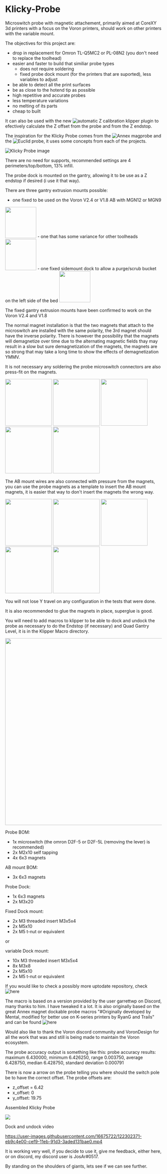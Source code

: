 # Klicky-Probe
Microswitch probe with magnetic attachement, primarily aimed at CoreXY 3d printers with a focus on the Voron printers, should work on other printers with the variable mount.

The objectives for this project are:
- drop in replacement for Omron TL-Q5MC2 or PL-08N2 (you don't need to replace the toolhead)
- easier and faster to build that similiar probe types
  - does not require soldering
  - fixed probe dock mount (for the printers that are suported), less variables to adjust
- be able to detect all the print surfaces
- be as close to the hotend tip as possible
- high repetitive and accurate probes
- less temperature variations
- no melting of its parts
- cheap to built

It can also be used with the new ![automatic Z calibration](https://github.com/protoloft/klipper_z_calibration) klipper plugin to efectively calculate the Z offset from the probe and from the Z endstop.

The inspiration for the Klicky Probe comes from the ![Annex magprobe](https://github.com/Annex-Engineering/Annex-Engineering_Other_Printer_Mods/tree/master/All_Printers/Microswitch_Probe) and the ![Euclid probe](https://github.com/nionio6915/Euclid_Probe), it uses some concepts from each of the projects.

![Klicky Probe image](Photos/Klicky_Probe.png)

There are no need for supports, recommended settings are 4 perimeters/top/bottom, 13% infill.

The probe dock is mounted on the gantry, allowing it to be use as a Z endstop if desired (i use it that way).

There are three gantry extrusion mounts possible:
- one fixed to be used on the Voron V2.4 or V1.8 AB with MGN12 or MGN9
<img src="Photos/Fixed_mount_complete.jpg" width="100">
- one that has some variance for other toolheads
<img src="Photos/Variable_mount_complete.jpg" width="100">
- one fixed sidemount dock to allow a purge/scrub bucket on the left side of the bed
<img src="Photos/Fixed_sidemount_complete.jpg" width="100">

The fixed gantry extrusion mounts have been confirmed to work on the Voron V2.4 and V1.8

The normal magnet installation is that the two magnets that attach to the microswitch are installed with the same polarity, the 3rd magnet should have the inverse polarity.
There is however the possibility that the magnets will demagnetize over time due to the alternating magnetic fields thay may result in a slow but sure demagnetization of the magnets, the magnets are so strong that may take a long time to show the effects of demagnetization YMMV.

It is not necessary any soldering the probe microswitch connectors are also press-fit on the magnets.
<p float="left">
  <img src="Photos/probe_components.jpg" width="150" />
  <img src="Photos/probe_install.jpg" width="150" />
  <img src="Photos/Probe_topside.jpg" width="150" />
  <img src="Photos/probe_v1_underside.jpg" width="150" />
  <img src="Photos/probe_complete.jpg" width="150" />
</p>

The AB mount wires are also connected with pressure from the magnets, you can use the probe magnets as a template to insert the AB mount magnets, it is easier that way to don't insert the magnets the wrong way.
<p float="left">
  <img src="Photos/AB_Mount_wiring_1.jpg" width="150" />
  <img src="Photos/AB_Mount_wiring_2.jpg" width="150" />
  <img src="Photos/AB_Mount_wiring_3.jpg" width="150" />
  <img src="Photos/AB_Mount_wiring_4.jpg" width="150" />
  <img src="Photos/AB_Mount_wiring_complete.jpg" width="150" /> 
</p>

You will not lose Y travel on any configuration in the tests that were done.

It is also recommended to glue the magnets in place, superglue is good.

You will need to add macros to klipper to be able to dock and undock the probe as necessary to do the Endstop (if necessary) and Quad Gantry Level, it is in the Klipper Macro directory.

<img src="Photos/All_Klicky_probe_components.jpg" width="600" />

Probe BOM:
- 1x microswitch (the omron D2F-5 or D2F-5L (removing the lever) is recommended)
- 2x M2x10 self tapping
- 4x 6x3 magnets

AB mount BOM:
- 3x 6x3 magnets

Probe Dock:
- 1x 6x3 magnets
- 2x M3x20

Fixed Dock mount:
- 2x M3 threaded insert M3x5x4
- 2x M5x10
- 2x M5 t-nut or equivalent

or 

variable Dock mount:
- 10x M3 threaded insert M3x5x4
- 8x M3x8
- 2x M5x10
- 2x M5 t-nut or equivalent

If you would like to check a possibly more uptodate repository, check ![here](https://github.com/jlas1/Klicky-Probe)

The macro is based on a version provided by the user garrettwp on Discord, many thanks to him.
I have tweaked it a lot.
It is also originally  based on the great Annex magnet dockable probe macros "#Originally developed by Mental, modified for better use on K-series printers by RyanG and Trails" and can be found ![here](https://github.com/Annex-Engineering/Annex-Engineering_Other_Printer_Mods/blob/master/All_Printers/Microswitch_Probe/Klipper_Macros/dockable_probe_macros.cfg)

Would also like to thank the Voron discord community and VoronDesign for all the work that was and still is being made to maintain the Voron ecosystem.

The probe accuracy output is something like this:
probe accuracy results: maximum 6.430000, minimum 6.426250, range 0.003750, average 6.428750, median 6.428750, standard deviation 0.000791

There is now a arrow on the probe telling you where should the switch pole be to have the correct offset.
The probe offsets are:
- z_offset = 6.42
- x_offset: 0
- y_offset: 19.75

Assembled Klicky Probe
<p>
<img src="Photos/Voron_V2.4_300mm_back.jpg" />

Dock and undock video

https://user-images.githubusercontent.com/16675722/122302371-eb9c4e00-cef9-11eb-91d3-3aded131bae0.mp4


It is working very well, if you decide to use it, give me feedback, either here, or on discord, my discord user is JosAr#0517.

By standing on the shoulders of giants, lets see if we can see further.
